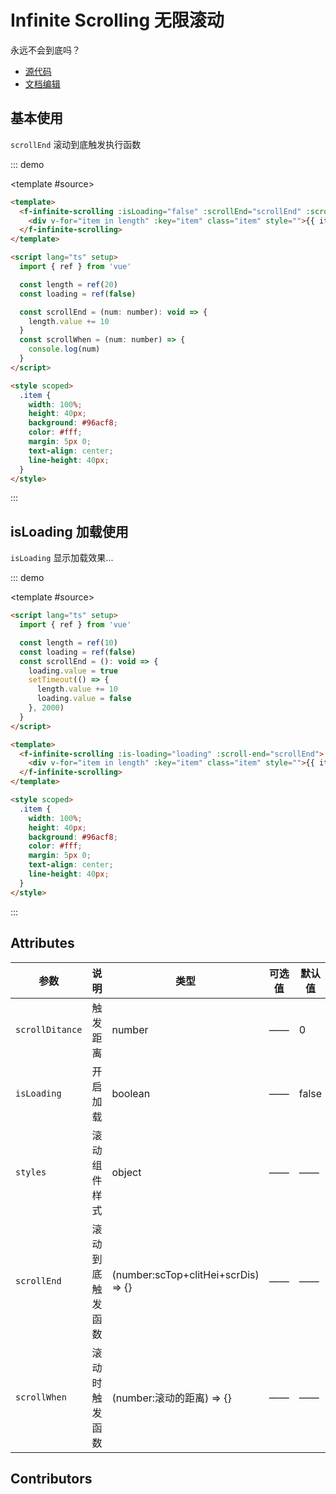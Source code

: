 # Infinite Scrolling 无限滚动

永远不会到底吗？

- [源代码](https://github.com/FightingDesign/fighting-design/tree/master/packages/fighting-design/infinite-scrolling)
- [文档编辑](https://github.com/FightingDesign/fighting-design/blob/master/docs/docs/components/infinite-scrolling.md)

## 基本使用

`scrollEnd` 滚动到底触发执行函数

::: demo

<template #source>
<demo1-vue />
</template>

```html
<template>
  <f-infinite-scrolling :isLoading="false" :scrollEnd="scrollEnd" :scrollWhen="scrollWhen">
    <div v-for="item in length" :key="item" class="item" style="">{{ item }}</div>
  </f-infinite-scrolling>
</template>

<script lang="ts" setup>
  import { ref } from 'vue'

  const length = ref(20)
  const loading = ref(false)

  const scrollEnd = (num: number): void => {
    length.value += 10
  }
  const scrollWhen = (num: number) => {
    console.log(num)
  }
</script>

<style scoped>
  .item {
    width: 100%;
    height: 40px;
    background: #96acf8;
    color: #fff;
    margin: 5px 0;
    text-align: center;
    line-height: 40px;
  }
</style>
```

:::

## isLoading 加载使用

`isLoading` 显示加载效果...

::: demo

<template #source>
<demo2-vue />
</template>

```html
<script lang="ts" setup>
  import { ref } from 'vue'

  const length = ref(10)
  const loading = ref(false)
  const scrollEnd = (): void => {
    loading.value = true
    setTimeout(() => {
      length.value += 10
      loading.value = false
    }, 2000)
  }
</script>

<template>
  <f-infinite-scrolling :is-loading="loading" :scroll-end="scrollEnd">
    <div v-for="item in length" :key="item" class="item" style="">{{ item }}</div>
  </f-infinite-scrolling>
</template>

<style scoped>
  .item {
    width: 100%;
    height: 40px;
    background: #96acf8;
    color: #fff;
    margin: 5px 0;
    text-align: center;
    line-height: 40px;
  }
</style>
```

:::

## Attributes

| 参数            | 说明             | 类型                                | 可选值 | 默认值 |
| --------------- | ---------------- | ----------------------------------- | ------ | ------ |
| `scrollDitance` | 触发距离         | number                              | ——     | 0      |
| `isLoading`     | 开启加载         | boolean                             | ——     | false  |
| `styles`        | 滚动组件样式     | object                              | ——     | ——     |
| `scrollEnd`     | 滚动到底触发函数 | (number:scTop+clitHei+scrDis) => {} | ——     | ——     |
| `scrollWhen`    | 滚动时触发函数   | (number:滚动的距离) => {}           | ——     | ——     |

## Contributors

<a href="https://github.com/HoldingTheGhostAtTheGrave" target="_blank">
  <f-avatar round src="https://avatars.githubusercontent.com/u/76578532?v=4" />
</a>

<script setup lang="ts">
  import demo1Vue from './_demos/infinite-scrolling/demo1.vue'
  import demo2Vue from './_demos/infinite-scrolling/demo2.vue'

</script>
